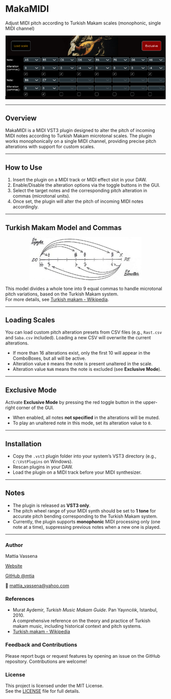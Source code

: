 # MakaMIDI  
Adjust MIDI pitch according to Turkish Makam scales (monophonic, single MIDI channel)

![plot](screenshot.PNG)

---

## Overview

MakaMIDI is a MIDI VST3 plugin designed to alter the pitch of incoming MIDI notes according to Turkish Makam microtonal scales. The plugin works monophonically on a single MIDI channel, providing precise pitch alterations with support for custom scales.

---

## How to Use

1. Insert the plugin on a MIDI track or MIDI effect slot in your DAW.  
2. Enable/Disable the alteration options via the toggle buttons in the GUI.  
3. Select the target notes and the corresponding pitch alteration in commas (microtonal units).  
4. Once set, the plugin will alter the pitch of incoming MIDI notes accordingly.

---

## Turkish Makam Model and Commas

<p align="center">  
  <img src="commas.gif" width="350" alt="Microtonal commas illustration">  
</p>

This model divides a whole tone into 9 equal commas to handle microtonal pitch variations, based on the Turkish Makam system.  
For more details, see [Turkish makam - Wikipedia](https://en.wikipedia.org/wiki/Turkish_makam).

---

## Loading Scales

You can load custom pitch alteration presets from CSV files (e.g., `Rast.csv` and `Saba.csv` included). Loading a new CSV will overwrite the current alterations.

- If more than 16 alterations exist, only the first 10 will appear in the ComboBoxes, but all will be active.  
- Alteration value `0` means the note is present unaltered in the scale.  
- Alteration value `NaN` means the note is excluded (see **Exclusive Mode**).

---

## Exclusive Mode

Activate **Exclusive Mode** by pressing the red toggle button in the upper-right corner of the GUI.

- When enabled, all notes **not specified** in the alterations will be muted.  
- To play an unaltered note in this mode, set its alteration value to `0`.

---

## Installation

- Copy the `.vst3` plugin folder into your system’s VST3 directory (e.g., `C:\VstPlugins` on Windows).  
- Rescan plugins in your DAW.  
- Load the plugin on a MIDI track before your MIDI synthesizer.

---

## Notes

- The plugin is released as **VST3 only**.  
- The pitch wheel range of your MIDI synth should be set to **1 tone** for accurate pitch bending corresponding to the Turkish Makam system.  
- Currently, the plugin supports **monophonic** MIDI processing only (one note at a time), suppressing previous notes when a new one is played.

---

### Author

Mattia Vassena

[Website](https://sites.google.com/view/mattiavassena-en/home)

[GitHub @mtia](https://github.com/mtia)  

📧 mattia_vassena@yahoo.com

### References

- Murat Aydemir, *Turkish Music Makam Guide*. Pan Yayıncılık, Istanbul, 2010.  
  A comprehensive reference on the theory and practice of Turkish makam music, including historical context and pitch systems.
- [Turkish makam - Wikipedia](https://en.wikipedia.org/wiki/Turkish_makam)

### Feedback and Contributions

Please report bugs or request features by opening an issue on the GitHub repository. Contributions are welcome!

### License

This project is licensed under the MIT License.  
See the [LICENSE](LICENSE) file for full details.
